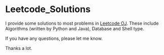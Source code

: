 # Leetcode_Solutions

I provide some solutions to most problems in [Leetcode OJ](https://leetcode.com). These include Algorithms (written by Python and Java), Database and Shell type.

If you have any questions, please let me know. 

Thanks a lot.
